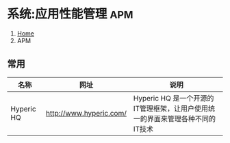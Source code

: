 # 系统:应用性能管理 <small>APM</small>

<ol class="breadcrumb"><li><a href="/">Home</a></li><li class="active">APM</li></ol>

## 常用
|名称|网址|说明|
|------|------|------|
|Hyperic HQ|http://www.hyperic.com/|Hyperic HQ 是一个开源的IT管理框架，让用户使用统一的界面来管理各种不同的IT技术|


